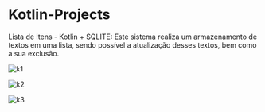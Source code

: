# Kotlin-Projects

Lista de Itens - Kotlin + SQLITE: Este sistema realiza um armazenamento de textos em uma lista, sendo possível a atualização desses textos, bem como a sua exclusão.

![k1](https://github.com/user-attachments/assets/c6a731f7-3b8f-4095-93c6-92980e1232b8)

![k2](https://github.com/user-attachments/assets/4f285e3d-2d9b-4d63-863e-8780270dbb3a)

![k3](https://github.com/user-attachments/assets/078dc73b-78a1-46e2-860e-3b6fe43120e9)

